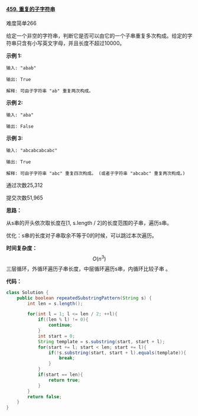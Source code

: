 #### [459. 重复的子字符串](https://leetcode-cn.com/problems/repeated-substring-pattern/)

难度简单266

给定一个非空的字符串，判断它是否可以由它的一个子串重复多次构成。给定的字符串只含有小写英文字母，并且长度不超过10000。

**示例 1:**

```
输入: "abab"

输出: True

解释: 可由子字符串 "ab" 重复两次构成。
```

**示例 2:**

```
输入: "aba"

输出: False
```

**示例 3:**

```
输入: "abcabcabcabc"

输出: True

解释: 可由子字符串 "abc" 重复四次构成。 (或者子字符串 "abcabc" 重复两次构成。)
```

通过次数25,312

提交次数51,965



**思路：**

从s串的开头依次取长度在[1, s.length / 2]的长度范围的子串，遍历s串。

优化：s串的长度对子串取余不等于0的时候，可以跳过本次遍历。

**时间复杂度：**
$$
O(n^3)
$$
三层循环，外循环遍历子串长度，中层循环遍历s串，内循环比较子串 。

**代码：**

```java
class Solution {
    public boolean repeatedSubstringPattern(String s) {
        int len = s.length();

        for(int l = 1; l <= len / 2; ++l){
            if((len % l) != 0){
                continue;
            }
            int start = 0;
            String template = s.substring(start, start + l);
            for(start += l; start < len; start += l){
                if(!s.substring(start, start + l).equals(template)){
                    break;
                }
            }
            if(start == len){
                return true;
            }
        }
        return false;
    }
}
```

